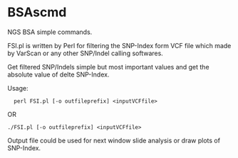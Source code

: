 # BSAscmd
NGS BSA simple commands.

FSI.pl is written by Perl for filtering the SNP-Index form VCF file which made by VarScan or any other SNP/Indel calling softwares.

Get filtered SNP/Indels simple but most important values and get the absolute value of delte SNP-Index.

   Usage: 
   
      perl FSI.pl [-o outfileprefix] <inputVCFfile>

   OR 
    
    ./FSI.pl [-o outfileprefix] <inputVCFfile>
   
 Output file could be used for next window slide analysis or draw plots of SNP-Index.
